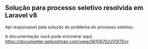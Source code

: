 ## Solução para processo seletivo resolvida em Laravel v8
Api responsável pela solução do problema do processo seletivo.

A documentação você pode encontrar aqui: https://documenter.getpostman.com/view/5610670/UV5f7Dvr